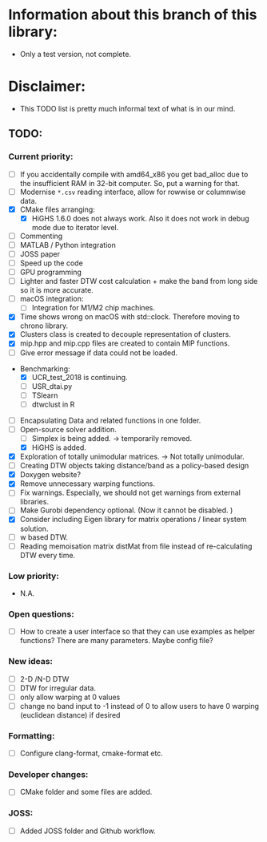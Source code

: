 # Information about this branch of this library: 
- Only a test version, not complete. 

# Disclaimer: 
- This TODO list is pretty much informal text of what is in our mind. 

## TODO: 

### Current priority: 

- [ ] If you accidentally compile with amd64_x86 you get bad_alloc due to the insufficient RAM in 32-bit computer. So, put a warning for that. 
- [ ] Modernise `*.csv` reading interface, allow for rowwise or columnwise data. 
- [x] CMake files arranging:
  - [x] HiGHS 1.6.0 does not always work. Also it does not work in debug mode due to iterator level. 
- [ ] Commenting
- [ ] MATLAB / Python integration
- [ ] JOSS paper  
- [ ] Speed up the code
- [ ] GPU programming 
- [ ] Lighter and faster DTW cost calculation + make the band from long side so it is more accurate. 
- [ ] macOS integration:
  - [ ] Integration for M1/M2 chip machines.  
- [x] Time shows wrong on macOS with std::clock. Therefore moving to chrono library.
- [x] Clusters class is created to decouple representation of clusters. 
- [x] mip.hpp and mip.cpp files are created to contain MIP functions.
- [ ] Give error message if data could not be loaded. 
- Benchmarking:
  - [x] UCR_test_2018 is continuing. 
  - [ ] USR_dtai.py
  - [ ] TSlearn 
  - [ ] dtwclust in R
- [ ] Encapsulating Data and related functions in one folder. 
- [ ] Open-source solver addition. 
  - [ ] Simplex is being added. -> temporarily removed.
  - [x] HiGHS is added.
- [x] Exploration of totally unimodular matrices. -> Not totally unimodular. 
- [ ] Creating DTW objects taking distance/band as a policy-based design 
- [x] Doxygen website? 
- [x] Remove unnecessary warping functions. 
- [ ] Fix warnings. Especially, we should not get warnings from external libraries. 
- [ ] Make Gurobi dependency optional. (Now it cannot be disabled. )
- [x] Consider including Eigen library for matrix operations / linear system solution. 
- [ ] w based DTW. 
- [ ] Reading memoisation matrix distMat from file instead of re-calculating DTW every time. 

### Low priority: 
- N.A.

### Open questions:
- [ ] How to create a user interface so that they can use examples as helper functions? There are many parameters. Maybe config file? 

### New ideas:
- [ ] 2-D /N-D DTW
- [ ] DTW for irregular data. 
- [ ] only allow warping at 0 values
- [ ] change no band input to -1 instead of 0 to allow users to have 0 warping (euclidean distance) if desired

### Formatting: 
- [ ] Configure clang-format, cmake-format etc. 

### Developer changes: 
- [ ] CMake folder and some files are added. 

### JOSS: 
- [ ] Added JOSS folder and Github workflow. 